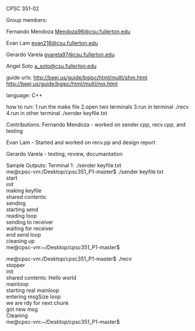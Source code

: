 CPSC 351-02

Group members:

Fernando Mendoza Mendoza96@csu.fullerton.edu

Evan Lam evan218@csu.fullerton.edu

Gerardo Varela gvarela97@csu.fullerton.edu

Angel Soto  a_soto@csu.fullerton.edu

guide urls:
http://beej.us/guide/bgipc/html/multi/shm.html
http://beej.us/guide/bgipc/html/multi/mq.html

language: C++

how to run:
  1.run the make file 
  2.open two terminals
  3.run in terminal ./recv
  4.run in other terminal ./sender keyfile.txt
  
Contributions:
  Fernando Mendoza - worked on sender.cpp, recv.cpp, and testing 
  
  Evan Lam - Started and worked on recv.pp and design report

  Gerardo Varela - testing, review, documantation 
  
  Sample Outputs:
Terminal 1: ./sender keyfile.txt  
me@cpsc-vm:/Desktop/cpsc351_P1-master$ ./sender keyfile.txt  
start  
	  init  
making keyfile  
shared contents:  
	  sending  
starting send  
reading loop  
sending to receiver  
waiting for receiver  
end send loop  
cleaning up  
me@cpsc-vm:~/Desktop/cpsc351_P1-master$   

me@cpsc-vm:/Desktop/cpsc351_P1-master$ ./recv  
stopper  
init  
shared contents: Hello world  
mainloop  
starting real mainloop  
entering msgSize loop  
we are rdy for next chunk  
got new msg  
Cleaning  
me@cpsc-vm:~/Desktop/cpsc351_P1-master$  
